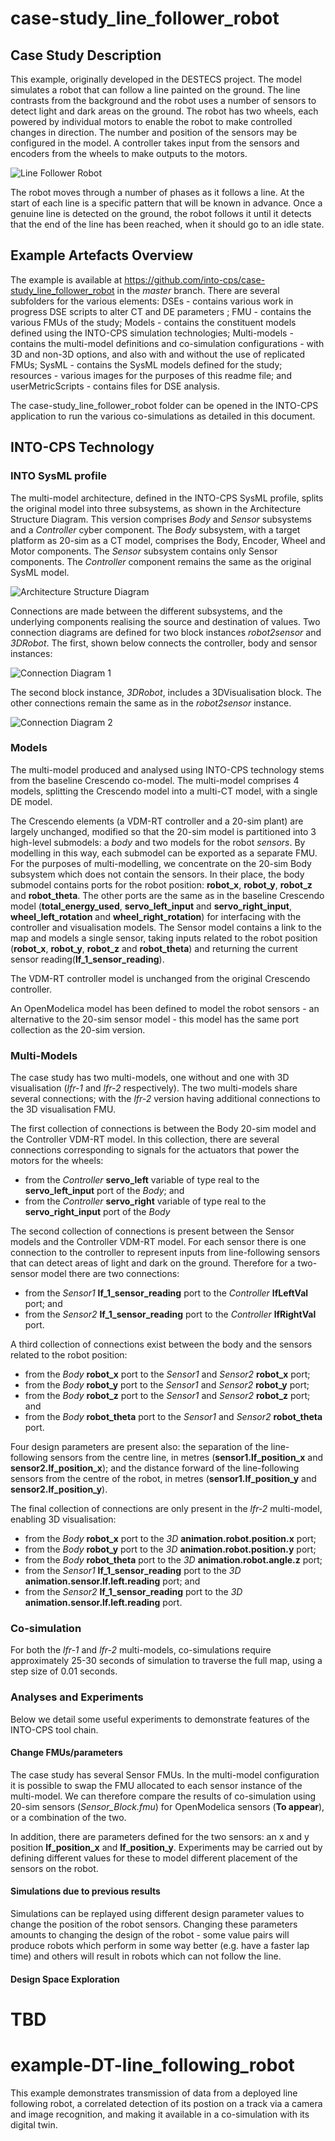 # case-study_line_follower_robot

## Case Study Description

This example, originally developed in the DESTECS project. The model simulates a robot that can follow a line painted on the ground. The line contrasts from the background and the robot uses a number of sensors to detect light and dark areas on the ground. The robot has two wheels, each powered by individual motors to enable the robot to make controlled changes in direction. The number and position of the sensors may be configured in the model. A controller takes input from the sensors and encoders from the wheels to make outputs to the motors. 

![Line Follower Robot](resources/robot.jpg?raw=true "Line Follower Robot")

The robot moves through a number of phases as it follows a line. At the start of each line is a specific pattern that will be known in advance. Once a genuine line is detected on the ground, the robot follows it until it detects that the end of the line has been reached, when it should go to an idle state. 


## Example Artefacts Overview

The example is available at https://github.com/into-cps/case-study_line_follower_robot in the *master* branch. There are several subfolders for the various elements: DSEs - contains various work in progress DSE scripts to alter CT and DE parameters ; FMU - contains the various FMUs of the study; Models - contains the constituent models defined using the INTO-CPS simulation technologies; Multi-models - contains the multi-model definitions and co-simulation configurations - with 3D and non-3D options, and also with and without the use of replicated FMUs; SysML - contains the SysML models defined for the study; resources - various images for the purposes of this readme file; and userMetricScripts - contains files for DSE analysis. 

The case-study_line_follower_robot folder can be opened in the INTO-CPS application to run the various co-simulations as detailed in this document.

## INTO-CPS Technology

### INTO SysML profile

The multi-model architecture, defined in the INTO-CPS SysML profile, splits the original model into three subsystems, as shown in  the Architecture Structure Diagram. This version comprises *Body* and *Sensor* subsystems and a *Controller* cyber component. The *Body* subsystem, with a target platform as 20-sim as a CT model, comprises the Body, Encoder, Wheel and Motor components. The *Sensor* subsystem contains only Sensor components. The *Controller* component remains the same as the original SysML model. 

![Architecture Structure Diagram](resources/r2g2p_asd.png?raw=true "Architecture Structure Diagram")

Connections are made between the different subsystems, and the underlying components realising the source and destination of values. Two connection diagrams are defined for two block instances *robot2sensor* and *3DRobot*. The first, shown below connects the controller, body and sensor instances:

![Connection Diagram 1](resources/r2g2p_cd.png?raw=true "Connection Diagram")

The second block instance, *3DRobot*, includes a 3DVisualisation block. The other connections remain the same as in the  *robot2sensor* instance.

![Connection Diagram 2](resources/r2g2p_cd_vis.png?raw=true "Connection Diagram")


### Models 

The multi-model produced and analysed using INTO-CPS technology stems from the baseline Crescendo co-model. The multi-model comprises 4 models, splitting the Crescendo model into a multi-CT model, with a single DE model. 

The Crescendo elements (a VDM-RT controller and a 20-sim plant) are largely unchanged, modified so that the 20-sim model is partitioned into 3 high-level submodels: a *body* and two models for the robot *sensors*. By modelling in this way, each submodel can be exported as a separate FMU. For the purposes of multi-modelling, we concentrate on the 20-sim Body subsystem which does not contain the sensors. In their place, the body submodel contains ports for the robot position: **robot_x**, **robot_y**, **robot_z** and **robot_theta**. The other ports  are the same as in the baseline Crescendo model (**total_energy_used**, **servo_left_input** and **servo_right_input**, **wheel_left_rotation** and **wheel_right_rotation**) for interfacing with the controller and visualisation models. The Sensor model contains a link to the map and models a single sensor, taking inputs related to the robot position (**robot_x**, **robot_y**, **robot_z** and **robot_theta**) and returning the current sensor reading(**lf_1_sensor_reading**). 

The VDM-RT controller model is unchanged from the original Crescendo controller.

An OpenModelica model has been defined to model the robot sensors - an alternative to the 20-sim sensor model - this model has the same port collection as the 20-sim version.


### Multi-Models

The case study has two multi-models, one without and one with 3D visualisation (*lfr-1* and *lfr-2* respectively). The two multi-models share several connections; with the *lfr-2* version having additional connections to the 3D visualisation FMU. 

The first collection of connections is between the Body 20-sim model and the Controller VDM-RT model. In this collection, there are several connections corresponding to signals for the actuators that power the motors for the wheels:
- from the *Controller* **servo_left** variable of type real to the **servo_left_input** port of the *Body*; and
- from the *Controller* **servo_right** variable of type real to the **servo_right_input** port of the *Body*

The second collection of connections is present between the Sensor models and the Controller VDM-RT model. For each sensor there is one connection to the controller to represent inputs from line-following sensors that can detect areas of light and dark on the ground. Therefore for a two-sensor model there are two connections:
- from the *Sensor1* **lf_1_sensor_reading** port to the *Controller* **lfLeftVal** port; and 
- from the *Sensor2* **lf_1_sensor_reading** port to the *Controller* **lfRightVal** port. 

A third collection of connections exist between the body and the sensors related to the robot position:
- from the *Body* **robot_x** port to the *Sensor1* and *Sensor2* **robot_x** port; 
- from the *Body* **robot_y** port to the *Sensor1* and *Sensor2* **robot_y** port; 
- from the *Body* **robot_z** port to the *Sensor1* and *Sensor2* **robot_z** port; and 
- from the *Body* **robot_theta** port to the *Sensor1* and *Sensor2* **robot_theta** port. 

Four design parameters are present also: the separation of the line-following sensors from the centre line, in metres (**sensor1.lf_position_x** and **sensor2.lf_position_x**); and the distance forward of the line-following sensors from the centre of the robot, in metres (**sensor1.lf_position_y** and **sensor2.lf_position_y**).

The final collection of connections are only present in the *lfr-2* multi-model, enabling 3D visualisation:
- from the *Body* **robot_x** port to the *3D* **animation.robot.position.x** port; 
- from the *Body* **robot_y** port to the *3D* **animation.robot.position.y** port; 
- from the *Body* **robot_theta** port to the *3D* **animation.robot.angle.z** port;
- from the *Sensor1* **lf_1_sensor_reading** port to the *3D* **animation.sensor.lf.left.reading** port; and
- from the *Sensor2* **lf_1_sensor_reading** port to the *3D* **animation.sensor.lf.left.reading** port.

### Co-simulation

For both the *lfr-1* and *lfr-2* multi-models, co-simulations require approximately 25-30 seconds of simulation to traverse the full map, using a step size of 0.01 seconds. 

### Analyses and Experiments

Below we detail some useful experiments to demonstrate features of the INTO-CPS tool chain.

#### Change FMUs/parameters

The case study has several Sensor FMUs. In the multi-model configuration it is possible to swap the FMU allocated to each sensor instance of the multi-model. We can therefore compare the results of co-simulation using 20-sim sensors (*Sensor_Block.fmu*) for OpenModelica sensors (**To appear**), or a combination of the two. 

In addition, there are parameters defined for the two sensors: an x and y position **lf_position_x** and **lf_position_y**. Experiments may be carried out by defining different values for these to model different placement of the sensors on the robot. 

#### Simulations due to previous results 

Simulations can be replayed using different design parameter values to change the position of the robot sensors. Changing these parameters amounts to changing the design of the robot - some value pairs will produce robots which perform in some way better (e.g. have a faster lap time) and others will result in robots which can not follow the line.

#### Design Space Exploration

TBD
=======
# example-DT-line_following_robot
This example demonstrates transmission of data from a deployed line following robot, a correlated detection of its postion on a track via a camera and image recognition, and making it available in a co-simulation with its digital twin.
